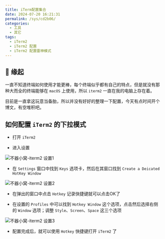 ```yaml
---
title: iTerm配置集合
date: 2024-07-20 16:21:31
permalink: /sys/cd2b06/
categories:
  - 工具
  - 其它
tags:
  - iTerm2
  - iTerm2 配置
  - iTerm2 配置雷神模式
---
```


## 🎈 缘起

一直不知道终端如何使用才能更棒，每个终端似乎都有自己的特点，但是就没有那种大而全的终端能够在 `macOS` 上使用，所以 `iterm2` 一直在我的电脑上存在着。

目前是一直拿这玩意当备胎，所以并没有好好的整理一下配置，今天有点时间开个博文，有空堆积吧。

<InArticleAdsense
    data-ad-client="ca-pub-1725717718088510"
    data-ad-slot="4281148213">
</InArticleAdsense>

<!-- more -->

## 如何配置 `iTerm2` 的下拉模式

- 打开 `iTerm2`

- 进入设置

![不器小窝-iterm2 设置1](https://cdn.jsdelivr.net/gh/xingcxb/blog_img@blog1/工具/其它/iTerm2_1.png)

- 在 `Settings` 窗口中找到 `Keys` 选项卡，然后在其窗口找到 `Create a Deicated HotKey Window`

![不器小窝-iterm2 设置2](https://cdn.jsdelivr.net/gh/xingcxb/blog_img@blog1/工具/其它/iTerm2_2.png)

- 在弹出的窗口中点击 `Hotkey` 记录快捷键就可以点击OK了

- 在设置的 `Profiles` 中可以找到 `Hotkey Window` 这个选项，点击然后选择右侧的 `Window` 选项；调整 `Style`、`Screen`、`Space` 这三个选项

![不器小窝-iterm2 设置3](https://cdn.jsdelivr.net/gh/xingcxb/blog_img@blog1/工具/其它/iTerm2_3.png)

- 配置完成后，就可以使用 `Hotkey` 快捷键打开 `iTerm2` 了